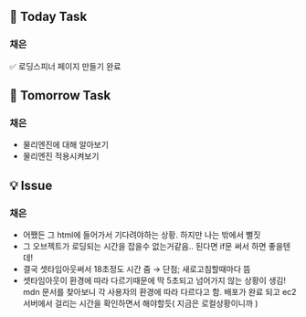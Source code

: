 ## 📢 Today Task

### 채은

✅ 로딩스피너 페이지 만들기 완료

## 🚀 Tomorrow Task

### 채은

- 물리엔진에 대해 알아보기
- 물리엔진 적용시켜보기

## 💡 Issue

### 채은

- 어쨌든 그 html에 들어가서 기다려야하는 상황. 하지만 나는 밖에서 뻘짓
- 그 오브젝트가 로딩되는 시간을 잡을수 없는거같음.. 된다면 if문 써서 하면 좋을텐데!
- 결국 셋타임아웃써서 18초정도 시간 줌 → 단점; 새로고침할때마다 뜸
- 셋타임아웃이 환경에 따라 다르기때문에 딱 5초되고 넘어가지 않는 상황이 생김! mdn 문서를 찾아보니 각 사용자의 환경에 따라 다르다고 함. 배포가 완료 되고 ec2서버에서 걸리는 시간을 확인하면서 해야할듯( 지금은 로컬상황이니까 )